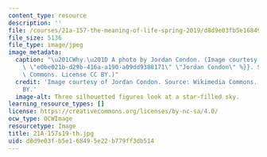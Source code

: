 ```yaml
---
content_type: resource
description: ''
file: /courses/21a-157-the-meaning-of-life-spring-2019/d8d9e03fb5e168495e22b779ff3db514_21A-157s19-th.jpg
file_size: 5136
file_type: image/jpeg
image_metadata:
  caption: "\u201CWhy.\u201D A photo by Jordan Condon. (Image courtesy of {{% resource_link\
    \ \"e0be021b-d29b-416a-a190-a09dd9388171\" \"Jordan Condon\" %}}. Source: Wikimedia\
    \ Commons. License CC BY.)"
  credit: 'Image courtesy of Jordan Condon. Source: Wikimedia Commons. License CC
    BY.'
  image-alt: Three silhouetted figures look at a star-filled sky.
learning_resource_types: []
license: https://creativecommons.org/licenses/by-nc-sa/4.0/
ocw_type: OCWImage
resourcetype: Image
title: 21A-157s19-th.jpg
uid: d8d9e03f-b5e1-6849-5e22-b779ff3db514
---
```

